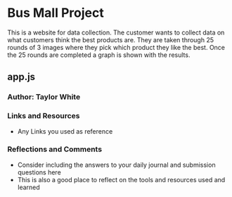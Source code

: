 # Bus Mall Project

This is a website for data collection. The customer wants to collect data on what customers think the best products are. They are taken through 25 rounds of 3 images where they pick which product they like the best. Once the 25 rounds are completed a graph is shown with the results.

## app.js


### Author: Taylor White

### Links and Resources
* Any Links you used as reference

### Reflections and Comments
* Consider including the answers to your daily journal and submission questions here
* This is also a good place to reflect on the tools and resources used and learned
